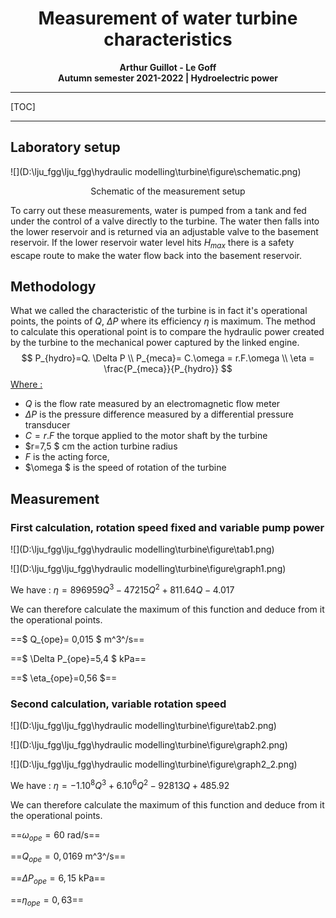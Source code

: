 # <center>Measurement of water turbine characteristics</center>

<center><b>Arthur Guillot - Le Goff</b> </center> 

<center><b>Autumn semester 2021-2022 | Hydroelectric power</b> </center> 

------

[TOC]

------

<div style="page-break-after: always; break-after: page;"></div>

## Laboratory setup 

![](D:\lju_fgg\lju_fgg\hydraulic modelling\turbine\figure\schematic.png)

<center>Schematic of the measurement setup</center>

To carry out these measurements, water is pumped from a tank and fed under the control of a valve directly to the turbine. The water then falls into the lower reservoir and is returned via an adjustable valve to the basement reservoir. If the lower reservoir water level hits $H_{max}$ there is a safety escape route to make the water flow back into the basement reservoir. 

## Methodology

What we called the characteristic of the turbine is in fact it's operational points, the points of $Q$, $\Delta P$ where its efficiency $\eta$ is maximum. The method to calculate this operational point is to compare the hydraulic power created by the turbine to the mechanical power captured by the linked engine. 
$$
P_{hydro}=Q. \Delta P \\
P_{meca}= C.\omega = r.F.\omega \\
\eta = \frac{P_{meca}}{P_{hydro}}
$$
<u>Where :</u>

- $Q$ is the flow rate measured by an electromagnetic flow meter 
- $\Delta P$ is the pressure difference measured by a differential pressure transducer
- $C=r.F$ the torque applied to the motor shaft by the turbine 
- $r=7,5 $ cm the action turbine radius
- $F$ is the acting force, 
- $\omega $ is the speed of rotation of the turbine 

## Measurement 

### First calculation, rotation speed fixed and variable pump power

![](D:\lju_fgg\lju_fgg\hydraulic modelling\turbine\figure\tab1.png)

![](D:\lju_fgg\lju_fgg\hydraulic modelling\turbine\figure\graph1.png)

We have : $\eta= 896959Q^3 - 47215Q^2 + 811.64Q - 4.017$

We can therefore calculate the maximum of this function and deduce from it the operational points.

==$ Q_{ope}= 0,015 $ m^3^/s==

==$ \Delta P_{ope}=5,4 $ kPa==

==$ \eta_{ope}=0,56 $==

<div style="page-break-after: always; break-after: page;"></div>

### Second calculation, variable rotation speed

![](D:\lju_fgg\lju_fgg\hydraulic modelling\turbine\figure\tab2.png)

![](D:\lju_fgg\lju_fgg\hydraulic modelling\turbine\figure\graph2.png)

![](D:\lju_fgg\lju_fgg\hydraulic modelling\turbine\figure\graph2_2.png)

We have : $\eta= -1.10^8Q^3 + 6.10^6Q^2 - 92813Q + 485.92$

We can therefore calculate the maximum of this function and deduce from it the operational points.

==$\omega_{ope}=60$ rad/s==

==$Q_{ope}= 0,0169$ m^3^/s==

==$\Delta P_{ope}=6,15$ kPa==

==$\eta_{ope}=0,63$==






